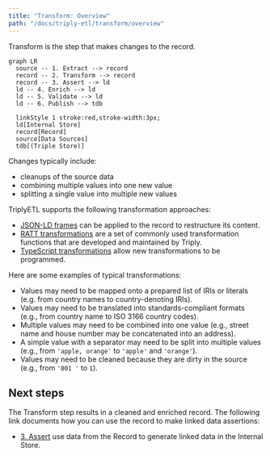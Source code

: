 ```yaml
---
title: "Transform: Overview"
path: "/docs/triply-etl/transform/overview"
---
```


Transform is the step that makes changes to the record.

```mermaid
graph LR
  source -- 1. Extract --> record
  record -- 2. Transform --> record
  record -- 3. Assert --> ld
  ld -- 4. Enrich --> ld
  ld -- 5. Validate --> ld
  ld -- 6. Publish --> tdb

  linkStyle 1 stroke:red,stroke-width:3px;
  ld[Internal Store]
  record[Record]
  source[Data Sources]
  tdb[(Triple Store)]
```

Changes typically include:
- cleanups of the source data
- combining multiple values into one new value
- splitting a single value into multiple new values

TriplyETL supports the following transformation approaches:

- [JSON-LD frames](/docs/triply-etl/transform/json-ld) can be applied to the record to restructure its content.
- [RATT transformations](/docs/triply-etl/transform/ratt) are a set of commonly used transformation functions that are developed and maintained by Triply.
- [TypeScript transformations](/docs/triply-etl/transform/typescript) allow new transformations to be programmed.

Here are some examples of typical transformations:

- Values may need to be mapped onto a prepared list of IRIs or literals (e.g. from country names to country-denoting IRIs).
- Values may need to be translated into standards-compliant formats (e.g., from country name to ISO 3166 country codes).
- Multiple values may need to be combined into one value (e.g., street name and house number may be concatenated into an address).
- A simple value with a separator may need to be split into multiple values (e.g., from `'apple, orange'` to `'apple'` and `'orange'`).
- Values may need to be cleaned because they are dirty in the source (e.g., from `'001 '` to `1`).

## Next steps

The Transform step results in a cleaned and enriched record.  The following link documents how you can use the record to make linked data assertions:

- [3. Assert](/docs/triply-etl/assert/overview) use data from the Record to generate linked data in the Internal Store.
